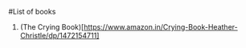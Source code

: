 #List of books

1. (The Crying Book)[https://www.amazon.in/Crying-Book-Heather-Christle/dp/1472154711]
